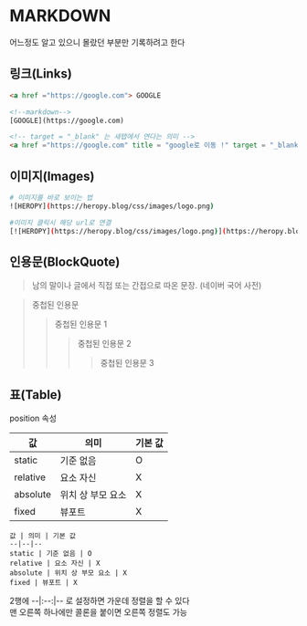 # MARKDOWN 

어느정도 알고 있으니 몰랐던 부분만 기록하려고 한다

## 링크(Links)

```html
<a href ="https://google.com"> GOOGLE

<!--markdown-->
[GOOGLE](https://google.com)

<!-- target = "_blank" 는 새탭에서 연다는 의미 -->
<a href ="https://google.com" title = "google로 이동 !" target = "_blank" >GOOGLE</a>
```
## 이미지(Images)

```bash
# 이미지를 바로 보이는 법 
![HEROPY](https://heropy.blog/css/images/logo.png)

#이미지 클릭시 해당 url로 연결
[![HEROPY](https://heropy.blog/css/images/logo.png)](https://heropy.blog/)
```

## 인용문(BlockQuote)

> 남의 말이나 글에서 직접 또는 간접으로 따온 문장.
> (네이버 국어 사전)

> 중첩된 인용문
>> 중첩된 인용문 1
>>> 중첩된 인용문 2
>>>> 중첩된 인용문 3

## 표(Table)

position 속성

값 | 의미 | 기본 값
--|--|-- 
static | 기준 없음 | O
relative | 요소 자신 | X
absolute | 위치 상 부모 요소 | X
fixed | 뷰포트 | X

```
값 | 의미 | 기본 값
--|--|-- 
static | 기준 없음 | O
relative | 요소 자신 | X
absolute | 위치 상 부모 요소 | X
fixed | 뷰포트 | X
```

2행에 --|:--:|-- 로 설정하면 가운데 정렬을 할 수 있다  
맨 오른쪽 하나에만 콜론을 붙이면 오른쪽 정렬도 가능